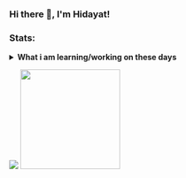 ### Hi there 👋, I'm Hidayat!
### Stats:
<details>
 <summary><strong>What i am learning/working on these days</strong></summary>
    - 🔭 I’m currently working on Web Developer </br>
    - 🌱 I’m currently learning PHP, JavaScript and Laravel </br>
    - 👯 I’m looking to collaborate on Web Developer and Mobile Apps. </br>
    - 🤔 I’m looking for help with master of programming. hehe </br>
    - 💬 Ask me about anything.</br>
    - 📫 How to reach me: <a href="mailto:hidayatchandra08@gmail.com">Email me!</a>  </br>
    - 😄 Pronouns: He/Him </br>
    - ⚡ Fun fact: null </br>
</details>
<p>
    <img src="https://github-readme-stats.vercel.app/api?username=yat98&hide=contribs,prs&show_icons=true&hide_border=true&title_color=000" />
    <img src="https://github-readme-stats.vercel.app/api/top-langs/?username=yat98&layout=compact" height=180 />
</p>

<!--
**yat98/yat98** is a ✨ _special_ ✨ repository because its `README.md` (this file) appears on your GitHub profile.

Here are some ideas to get you started:

- 🔭 I’m currently working on ...
- 🌱 I’m currently learning ...
- 👯 I’m looking to collaborate on ...
- 🤔 I’m looking for help with ...
- 💬 Ask me about ...
- 📫 How to reach me: ...
- 😄 Pronouns: ...
- ⚡ Fun fact: ...
-->
